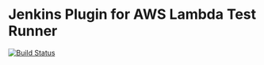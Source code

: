 # Jenkins Plugin for AWS Lambda Test Runner

[![Build Status](https://travis-ci.com/automatictester/lambda-test-runner-jenkins-plugin.svg?branch=master)](https://travis-ci.com/automatictester/lambda-test-runner-jenkins-plugin)